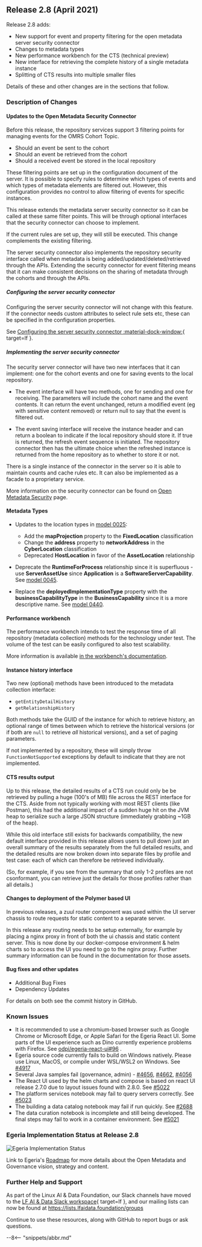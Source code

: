 <!-- SPDX-License-Identifier: CC-BY-4.0 -->
<!-- Copyright Contributors to the Egeria project. -->

## Release 2.8 (April 2021)

Release 2.8 adds:

* New support for event and property filtering for the open metadata server security connector
* Changes to metadata types
* New performance workbench for the CTS (technical preview)
* New interface for retrieving the complete history of a single metadata instance
* Splitting of CTS results into multiple smaller files

Details of these and other changes are in the sections that follow.

### Description of Changes

#### Updates to the Open Metadata Security Connector

Before this release, the repository services support 3 filtering points for managing events for the OMRS Cohort Topic.

* Should an event be sent to the cohort
* Should an event be retrieved from the cohort
* Should a received event be stored in the local repository

These filtering points are set up in the configuration document of the server.
It is possible to specify rules to determine which types of events and which types of metadata elements are filtered out.
However, this configuration provides no control to allow filtering of events for specific instances.

This release extends the metadata server security connector so it can be called at these same filter points.
This will be through optional interfaces that the security connector can choose to implement.

If the current rules are set up, they will still be executed. This change complements the existing filtering.

The server security connector also implements the repository security interface called when metadata is being
added/updated/deleted/retrieved through the APIs. Extending the security connector for event filtering means that it can make consistent decisions on the sharing of metadata through the cohorts and through the APIs.

##### Configuring the server security connector

Configuring the server security connector will not change with this feature.
If the connector needs custom attributes to select rule sets etc, these can be specified in the configuration properties.

See [Configuring the server security connector :material-dock-window:](https://github.com/odpi/egeria/blob/main/open-metadata-implementation/admin-services/docs/user/configuring-the-server-security-connector.md){ target=lf }.

##### Implementing the server security connector

The security server connector will have two new interfaces that it can implement: one for the cohort events and one for saving events to the local repository.

* The event interface will have two methods, one for sending and one for receiving. The parameters will include the cohort name and the event contents. It can return the event unchanged, return a modified event (eg with sensitive content removed) or return null to say that the event is filtered out.

* The event saving interface will receive the instance header and can return a boolean to indicate if the local repository should store it. If true is returned, the refresh event sequence is initiated. The repository connector then has the ultimate choice when the refreshed instance is returned from the home repository as to whether to store it or not.

There is a single instance of the connector in the server so it is able to maintain counts and cache rules etc. It can also be implemented as a facade to a proprietary service.

More information on the security connector can be found 
on [Open Metadata Security](/features/metadata-security/overview/) page.

#### Metadata Types

* Updates to the location types in [model 0025](/types/0/0025-Locations):
   * Add the **mapProjection** property to the **FixedLocation** classification
   * Change the **address** property to **networkAddress** in the **CyberLocation** classification
   * Deprecated **HostLocation** in favor of the **AssetLocation** relationship 
   
* Deprecate the **RuntimeForProcess** relationship since it is superfluous - use **ServerAssetUse** since
  **Application** is a **SoftwareServerCapability**.
  See [model 0045](/types/0/0045-Servers-and-Assets).

* Replace the **deployedImplementationType** property with the **businessCapabilityType** in the **BusinessCapability**
  since it is a more descriptive name.
  See [model 0440](/types/4/0440-Organizational-Controls).

#### Performance workbench

The performance workbench intends to test the response time of all repository (metadata collection) methods for the
technology under test. The volume of the test can be easily configured to also test scalability.

More information is available [in the workbench's documentation](/guides/cts/overview/).

#### Instance history interface

Two new (optional) methods have been introduced to the metadata collection interface:

* `getEntityDetailHistory`
* `getRelationshipHistory`

Both methods take the GUID of the instance for which to retrieve history, an optional range of times between which to
retrieve the historical versions (or if both are `null` to retrieve _all_ historical versions), and a set of paging
parameters.

If not implemented by a repository, these will simply throw `FunctionNotSupported` exceptions by default
to indicate that they are not implemented.

#### CTS results output

Up to this release, the detailed results of a CTS run could only be be retrieved by pulling a huge
(100's of MB) file across the REST interface for the CTS. Aside from not typically working with most REST clients
(like Postman), this had the additional impact of a sudden huge hit on the JVM heap to serialize such a large JSON
structure (immediately grabbing ~1GB of the heap).

While this old interface still exists for backwards compatibility, the new default interface provided in this release
allows users to pull down just an overall summary of the results separately from the full detailed results, and the
detailed results are now broken down into separate files by profile and test case: each of which can therefore be
retrieved individually.

(So, for example, if you see from the summary that only 1-2 profiles are not csonformant, you can retrieve just the
details for those profiles rather than all details.)

#### Changes to deployment of the Polymer based UI

In previous releases, a zuul router component was used within the UI server chassis to route requests
for static content to a separate server.

In this release any routing needs to be setup externally, for example by placing a nginx proxy in front of both the ui
chassis and static content server. This is now done by our docker-compose environment & helm charts so to access
the UI you need to go to the nginx proxy. Further summary information can be found in the documentation for those assets.

#### Bug fixes and other updates

* Additional Bug Fixes
* Dependency Updates

For details on both see the commit history in GitHub.

### Known Issues

* It is recommended to use a chromium-based browser such as Google Chrome or Microsoft Edge, or Apple Safari for the Egeria React UI. Some parts of the UI experience such as Dino currently experience problems with Firefox. See [odpi/egeria-react-ui#96](https://github.com/odpi/egeria-react-ui/issues/96) .
* Egeria source code currently fails to build on Windows natively. Please use Linux, MacOS, or compile under WSL/WSL2 on Windows. See [#4917](https://github.com/odpi/egeria/issues/4917)
* Several Java samples fail (governance, admin) - [#4656](https://github.com/odpi/egeria/issues/4656),  [#4662](https://github.com/odpi/egeria/issues/4656),  [#4056](https://github.com/odpi/egeria/issues/4056)
* The React UI used by the helm charts and compose is based on react UI release 2.7.0 due to layout issues found with 2.8.0. See  [#5022](https://github.com/odpi/egeria/issues/5022)
* The platform services notebook may fail to query servers correctly. See [#5023](https://github.com/odpi/egeria/issues/5023)
* The building a data catalog notebook may fail if run quickly. See [#2688](https://github.com/odpi/egeria/issues/2688)
* The data curation notebook is incomplete and still being developed. The final steps may fail to work in a container environment. See [#5021](https://github.com/odpi/egeria/issues/5021)

### Egeria Implementation Status at Release 2.8

![Egeria Implementation Status](functional-organization-showing-implementation-status-for-2.8.png)

Link to Egeria's [Roadmap](/release-notes/roadmap/) for more details about the
Open Metadata and Governance vision, strategy and content.


### Further Help and Support

As part of the Linux AI & Data Foundation, our Slack channels have moved to the [LF AI & Data Slack workspace](https://slack.lfaidata.foundation){ target=lf }, and our mailing lists can now be found at https://lists.lfaidata.foundation/groups

Continue to use these resources, along with GitHub to report bugs or ask questions.

--8<-- "snippets/abbr.md"

